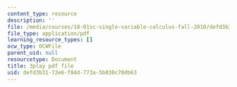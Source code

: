 ```yaml
---
content_type: resource
description: ''
file: /media/courses/18-01sc-single-variable-calculus-fall-2010/defd3b3172e6f84d773a5b030c70db63_BGE3wb7H2PA.pdf
file_type: application/pdf
learning_resource_types: []
ocw_type: OCWFile
parent_uid: null
resourcetype: Document
title: 3play pdf file
uid: defd3b31-72e6-f84d-773a-5b030c70db63
---
```

